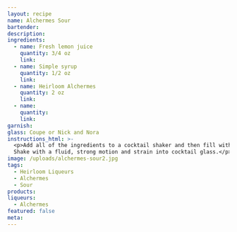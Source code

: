 ```yaml
---
layout: recipe
name: Alchermes Sour
bartender:
description:
ingredients:
  - name: Fresh lemon juice
    quantity: 3/4 oz
    link:
  - name: Simple syrup
    quantity: 1/2 oz
    link:
  - name: Heirloom Alchermes
    quantity: 2 oz
    link:
  - name:
    quantity:
    link:
garnish:
glass: Coupe or Nick and Nora
instructions_html: >-
  <p>Add all of the ingredients to a cocktail shaker and then fill with ice.
  Shake with a fluid, strong motion and strain into cocktail glass.</p>
image: /uploads/alchermes-sour2.jpg
tags:
  - Heirloom Liqueurs
  - Alchermes
  - Sour
products:
liqueurs:
  - Alchermes
featured: false
meta:
---
```



